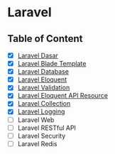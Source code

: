 # Laravel

## Table of Content

- [x] [Laravel Dasar](Laravel%20Dasar.md)
- [x] [Laravel Blade Template](Laravel%20Blade%20Template.md)
- [x] [Laravel Database](Laravel%20Database.md)
- [x] [Laravel Eloquent](Laravel%20Eloquent.md)
- [x] [Laravel Validation](Laravel%20Validation.md)
- [x] [Laravel Eloquent API Resource](Laravel%20Eloquent%20API%20Resource.md)
- [x] [Laravel Collection](Laravel%20Collection.md)
- [x] [Laravel Logging](Laravel%20Logging.md)
- [ ] Laravel Web
- [ ] Laravel RESTful API
- [ ] Laravel Security
- [ ] Laravel Redis

